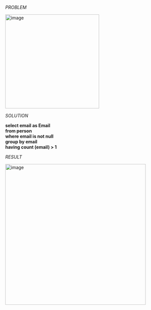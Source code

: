 *PROBLEM* 

<img width="296" alt="image" src="https://github.com/RK1905101/Oracle-SQL/assets/64470404/20e57922-d4d6-4e5b-a688-9ebb8f4442fa">


*SOLUTION*


__select email as Email__ <br>
__from person__ <br>
__where email is not null__ <br>
__group by email__ <br>
__having count (email) > 1__ <br>

*RESULT*


<img width="443" alt="image" src="https://github.com/RK1905101/Oracle-SQL/assets/64470404/ee1433d1-0288-4f7d-851e-65779c2a3791">
